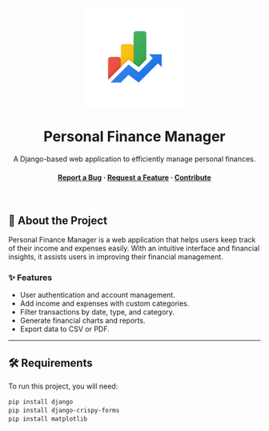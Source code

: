 <div align="center">
  <img src="logo.png" alt="logo" width="200" height="auto" />
  <h1>Personal Finance Manager</h1>
  
  <p>
    A Django-based web application to efficiently manage personal finances.
  </p>
  
<h4>
    <a href="https://github.com/Ki-re/Finance-Manager/issues/">Report a Bug</a>
  <span> · </span>
    <a href="https://github.com/Ki-re/Finance-Manager/issues/">Request a Feature</a>
  <span> · </span>
    <a href="https://github.com/Ki-re/Finance-Manager/pulls">Contribute</a>
  </h4>
</div>

<br />

## 🚀 About the Project

Personal Finance Manager is a web application that helps users keep track of their income and expenses easily. With an intuitive interface and financial insights, it assists users in improving their financial management.

### ✨ Features
- User authentication and account management.
- Add income and expenses with custom categories.
- Filter transactions by date, type, and category.
- Generate financial charts and reports.
- Export data to CSV or PDF.

---

## 🛠️ Requirements

To run this project, you will need:

```bash
pip install django
pip install django-crispy-forms
pip install matplotlib
